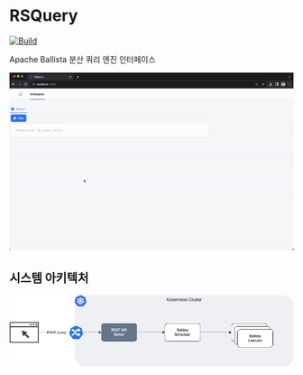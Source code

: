 # RSQuery
[![Build](https://github.com/Taehun/rsquery/actions/workflows/rust.yml/badge.svg)](https://github.com/Taehun/rsquery/actions/workflows/rust.yml)

Apache Ballista 분산 쿼리 엔진 인터페이스

![데모](./demo.gif)

## 시스템 아키텍처
![RSQuery 아키텍처](./rsquery.png)
